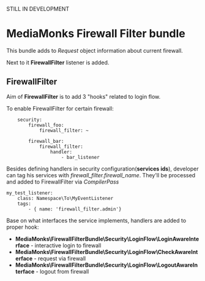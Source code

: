 STILL IN DEVELOPMENT

# MediaMonks Firewall Filter bundle

This bundle adds to *Request* object information about current firewall.

Next to it **FirewallFilter** listener is added.

## FirewallFilter

Aim of **FirewallFilter** is to add 3 "hooks" related to login flow.

To enable FirewallFilter for certain firewall:

```
    security:
        firewall_foo:
            firewall_filter: ~
            
        firewall_bar:        
            firewall_filter:
                handler:
                    - bar_listener
```

Besides defining handlers in security configuration(**services ids**), developer can tag his services with *firewall_filter.firewall_name*.
They'll be processed and added to FirewallFilter via *CompilerPass* 

```
my_test_listener:
    class: Namespace\To\MyEventListener
    tags:
        - { name: 'firewall_filter.admin'}

```

Base on what interfaces the service implements, handlers are added to proper hook: 
 * **MediaMonks\FirewallFilterBundle\Security\LoginFlow\LoginAwareInterface** - interactive login to firewall
 * **MediaMonks\FirewallFilterBundle\Security\LoginFlow\CheckAwareInterface** - request via firewall
 * **MediaMonks\FirewallFilterBundle\Security\LoginFlow\LogoutAwareInterface** - logout from firewall